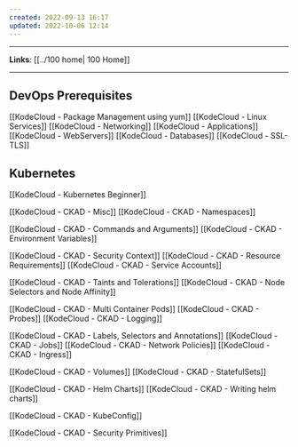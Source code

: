 ```yaml
---
created: 2022-09-13 16:17
updated: 2022-10-06 12:14
---
```

---
**Links**: [[../100 home| 100 Home]]

---
## DevOps Prerequisites 
[[KodeCloud - Package Management using yum]]
[[KodeCloud - Linux Services]]
[[KodeCloud - Networking]]
[[KodeCloud - Applications]]
[[KodeCloud - WebServers]]
[[KodeCloud - Databases]]
[[KodeCloud - SSL-TLS]]

## Kubernetes
[[KodeCloud - Kubernetes Beginner]]

[[KodeCloud - CKAD - Misc]]
[[KodeCloud - CKAD - Namespaces]]

[[KodeCloud - CKAD - Commands and Arguments]]
[[KodeCloud - CKAD - Environment Variables]]

[[KodeCloud - CKAD - Security Context]]
[[KodeCloud - CKAD - Resource Requirements]]
[[KodeCloud - CKAD - Service Accounts]]

[[KodeCloud - CKAD - Taints and Tolerations]]
[[KodeCloud - CKAD - Node Selectors and Node Affinity]]

[[KodeCloud - CKAD - Multi Container Pods]]
[[KodeCloud - CKAD - Probes]]
[[KodeCloud - CKAD - Logging]]

[[KodeCloud - CKAD - Labels, Selectors and Annotations]]
[[KodeCloud - CKAD - Jobs]]
[[KodeCloud - CKAD - Network Policies]]
[[KodeCloud - CKAD - Ingress]]

[[KodeCloud - CKAD - Volumes]]
[[KodeCloud - CKAD - StatefulSets]]

[[KodeCloud - CKAD - Helm Charts]]
[[KodeCloud - CKAD - Writing helm charts]]

[[KodeCloud - CKAD - KubeConfig]]

[[KodeCloud - CKAD - Security Primitives]]